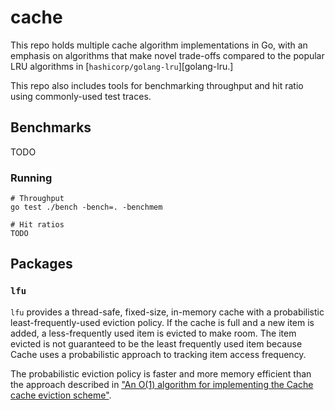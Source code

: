 # cache

This repo holds multiple cache algorithm implementations in Go, with an emphasis
on algorithms that make novel trade-offs compared to the popular LRU algorithms
in [`hashicorp/golang-lru`][golang-lru.]

This repo also includes tools for benchmarking throughput and hit ratio using
commonly-used test traces.

[golang-lru]: https://github.com/hashicorp/golang-lru

## Benchmarks

TODO

### Running

```
# Throughput
go test ./bench -bench=. -benchmem

# Hit ratios
TODO
```

## Packages

### `lfu`

`lfu` provides a thread-safe, fixed-size, in-memory cache with a probabilistic
least-frequently-used eviction policy. If the cache is full and a new item is
added, a less-frequently used item is evicted to make room. The item evicted is
not guaranteed to be the least frequently used item because Cache uses a
probabilistic approach to tracking item access frequency.

The probabilistic eviction policy is faster and more memory efficient than the
approach described in ["An O(1) algorithm for implementing the Cache cache
eviction scheme"][O1_algo].

[O1_algo]: https://arxiv.org/pdf/2110.11602.pdf
